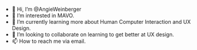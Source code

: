 - 👋 Hi, I’m @AngieWeinberger
- 👀 I’m interested in MAVO.
- 🌱 I’m currently learning more about Human Computer Interaction and UX Design.
- 💞️ I’m looking to collaborate on learning to get better at UX design.
- 📫 How to reach me via email.

<!---
AngieWeinberger/AngieWeinberger is a ✨ special ✨ repository because its `README.md` (this file) appears on your GitHub profile.
You can click the Preview link to take a look at your changes.
--->
